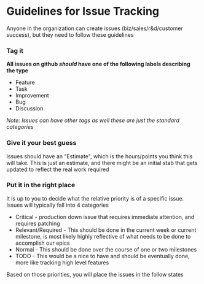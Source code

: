 # Guidelines for Issue Tracking

Anyone in the organization can create issues (biz/sales/r&d/customer success), but they need to follow these guidelines

### Tag it

__All issues on github _should_ have one of the following labels describing the type__

* Feature
* Task
* Improvement
* Bug
* Discussion

_Note: Issues can have other tags as well these are just the standard categories_

### Give it your best guess

Issues should have an "Estimate", which is the hours/points you think this will take.  This is just an estimate, and there might be an initial stab that gets updated to reflect the real work required

### Put it in the right place

It is up to you to decide what the relative priority is of a specific issue.  Issues will typically fall into 4 categories

* Critical - production down issue that requires immediate attention, and requires patching
* Relevant/Required - This should be done in the current week or current milestone, is most likely highly reflective of what needs to be done to accomplish our epics
* Normal - This should be done over the course of one or two milestones
* TODO - This would be a nice to have and should be eventually done, more like tracking high level features

Based on those priorities, you will place the issues in the follow states

